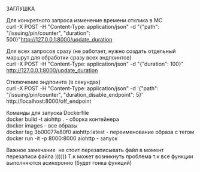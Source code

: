 ЗАГЛУШКА

Для конкретного запроса изменение времени отклика в МС<br>
curl -X POST -H "Content-Type: application/json" -d "{"path": "/issuing/pin/counter", "duration": 500}"http://127.0.0.1:8000/update_duration

Для всех запросов сразу (не работает, нужно создать отдельный маршрут для обработки сразу всех эндпоинтов)<br>
curl -X POST -H "Content-Type: application/json" -d "{"duration": 100}" http://127.0.0.1:8000/update_duration

Отключение эндпоинта (в секундах)<br>
curl -X POST -H "Content-Type: application/json" -d '{"path": "/issuing/pin/counter", "duration_disable_endpoint": 5}' http://localhost:8000/off_endpoint

Команды для запуска Dockerfile<br> 
docker build -t aiohttp .   - сборка контейнера<br> 
docker images - все образы<br> 
docker tag 3b00077e80f0 aiohttp:latest - переименование образа с тегом<br>
docker run -it -p 8000:8000 aiohttp  - запуск<br>

Важное замечание  не стоит перезаписывать файл в момент перезаписи файла )))))) Т.к может возникнуть	 проблема т.к все функции выполняются асинхронно (будет гонка функций)
